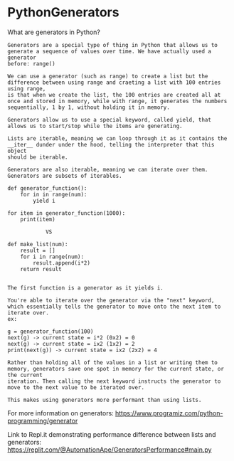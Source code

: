 # PythonGenerators


What are generators in Python?

    Generators are a special type of thing in Python that allows us to generate a sequence of values over time. We have actually used a generator
    before: range()
    
    We can use a generator (such as range) to create a list but the difference between using range and craeting a list with 100 entries using range,
    is that when we create the list, the 100 entries are created all at once and stored in memory, while with range, it generates the numbers 
    sequentially, 1 by 1, without holding it in memory. 
    
    Generators allow us to use a special keyword, called yield, that allows us to start/stop while the items are generating.
    
    Lists are iterable, meaning we can loop through it as it contains the __iter__ dunder under the hood, telling the interpreter that this object
    should be iterable. 
    
    Generators are also iterable, meaning we can iterate over them. Generators are subsets of iterables. 
    
    def generator_function():
        for in in range(num):
            yield i 
            
    for item in generator_function(1000):
        print(item)
            
                VS
     
    def make_list(num):
        result = []
        for i in range(num):
            result.append(i*2)
        return result
        
        
    The first function is a generator as it yields i.
    
    You're able to iterate over the generator via the "next" keyword, which essentially tells the generator to move onto the next item to iterate over.
    ex:
    
    g = generator_function(100)
    next(g) -> current state = i*2 (0x2) = 0
    next(g) -> current state = ix2 (1x2) = 2
    print(next(g)) -> current state = ix2 (2x2) = 4
    
    Rather than holding all of the values in a list or writing them to memory, generators save one spot in memory for the current state, or the current
    iteration. Then calling the next keyword instructs the generator to move to the next value to be iterated over.
    
    This makes using generators more performant than using lists.
    
 For more information on generators:
 https://www.programiz.com/python-programming/generator
 
 Link to Repl.it demonstrating performance difference between lists and generators:
 https://replit.com/@AutomationApe/GeneratorsPerformance#main.py
